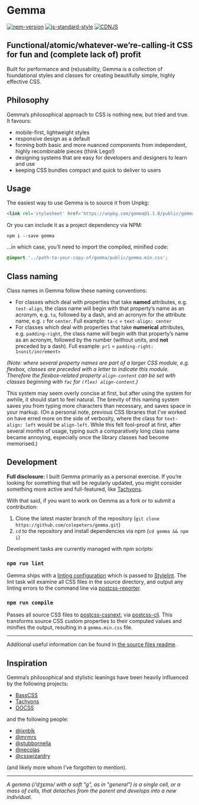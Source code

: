 # Gemma
[![npm-version](https://img.shields.io/npm/v/gemma.svg?style=flat)](https://www.npmjs.com/package/gemma)
[![js-standard-style](https://img.shields.io/badge/code%20style-standard-brightgreen.svg?style=flat)](https://github.com/feross/standard)
[![CDNJS](https://img.shields.io/cdnjs/v/gemma.svg)](https://cdnjs.com/libraries/gemma)

## Functional/atomic/whatever-we’re-calling-it CSS for fun and (complete lack of) profit
Built for performance and (re)usability, Gemma is a collection of foundational styles and classes for creating beautifully simple, highly effective CSS.

## Philosophy
Gemma’s philosophical approach to CSS is nothing new, but tried and true. It favours:

- mobile-first, lightweight styles
- responsive design as a default
- forming both basic and more nuanced components from independent, highly recombinable pieces (think Lego!)
- designing systems that are easy for developers and designers to learn and use
- keeping CSS bundles compact and quick to deliver to users

## Usage

The easiest way to use Gemma is to source it from Unpkg:

```html
<link rel='stylesheet' href='https://unpkg.com/gemma@1.1.0/public/gemma.min.css'>
```

Or you can include it as a project dependency via NPM:

```
npm i --save gemma
```

…in which case, you’ll need to import the compiled, minified code:

```css
@import '../path-to-your-copy-of/gemma/public/gemma.min.css';
```

## Class naming
Class names in Gemma follow these naming conventions:

- For classes which deal with properties that take **named** attributes, e.g. `text-align`, the class name will begin with that property’s name as an acronym, e.g. `ta`, followed by a dash, and an acronym for the attribute name, e.g. `c` for `center`. Full example: `ta-c` = `text-align: center`
- For classes which deal with properties that take **numerical** attributes, e.g. `padding-right`, the class name will begin with that property’s name as an acronym, followed by the number (without units, and **not** preceded by a dash). Full example: `pr1` = `padding-right: 1<unit/increment>`

*(Note: where several property names are part of a larger CSS module, e.g. flexbox, classes are preceded with a letter to indicate this module. Therefore the flexbox-related property `align-content` can be set with classes beginning with `fac` for `(flex) align-content`.)*

This system may seem overly concise at first, but after using the system for awhile, it should start to feel natural. The brevity of this naming system saves you from typing more characters than necessary, and saves space in your markup. (On a personal note, previous CSS libraries that I’ve worked on have erred more on the side of verbosity, where the class for `text-align: left` would be `align-left`. While this felt fool-proof at first, after several months of usage, typing such a comparatively long class name became annoying, especially once the library classes had become memorised.)

## Development
**Full disclosure:** I built Gemma primarily as a personal exercise. If you’re looking for something that will be regularly updated, you might consider something more active and full-featured, like [Tachyons](https://tachyons.io).

With that said, if you want to work on Gemma as a fork or to submit a contribution:

1. Clone the latest master branch of the repository (`git clone https://github.com/colepeters/gemma.git`)
2. `cd` to the repository and install dependencies via npm (`cd gemma && npm i`)

Development tasks are currently managed with npm scripts:

### `npm run lint`
Gemma ships with a [linting configuration](https://github.com/colepeters/gemma/blob/master/.stylelintrc) which is passed to [Stylelint](https://github.com/stylelint/stylelint). The lint task will examine all CSS files in the source directory, and output any linting errors to the command line via [postcss-reporter](https://github.com/postcss/postcss-reporter).

### `npm run compile`
Passes all source CSS files to [postcss-cssnext](https://github.com/MoOx/postcss-cssnext), via [postcss-cli](https://github.com/postcss/postcss-cli). This transforms source CSS custom properties to their computed values and minifies the output, resulting in a `gemma.min.css` file.

* * *

Additional useful information can be found in [the source files readme](https://github.com/colepeters/gemma/tree/master/src).

## Inspiration
Gemma’s philosophical and stylistic leanings have been heavily influenced by the following projects:

- [BassCSS](http://basscss.com)
- [Tachyons](http://tachyons.io)
- [OOCSS](https://github.com/stubbornella/oocss)

and the following people:

- [@jxnblk](http://jxnblk.com)
- [@mrmrs](http://mrmrs.io)
- [@stubbornella](http://www.stubbornella.org/content/)
- [@necolas](http://nicolasgallagher.com/)
- [@csswizardry](http://csswizardry.com/)

(and likely more whom I’ve forgotten to mention).

* * *

_A gemma (/ˈdʒɛmə/ with a soft "g", as in "general") is a single cell, or a mass of cells, that detaches from the parent and develops into a new individual._
